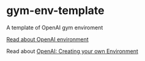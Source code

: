 # gym-env-template
A template of OpenAI gym enviroment

[Read about OpenAI environment](https://github.com/openai/gym/blob/master/docs/environments.md)

Read about [OpenAI: Creating your own Environment](https://github.com/openai/gym/blob/master/docs/creating-environments.md)
